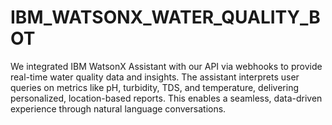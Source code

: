 # IBM_WATSONX_WATER_QUALITY_BOT
We integrated IBM WatsonX Assistant with our API via webhooks to provide real-time water quality data and insights. The assistant interprets user queries on metrics like pH, turbidity, TDS, and temperature, delivering personalized, location-based reports. This enables a seamless, data-driven experience through natural language conversations.
